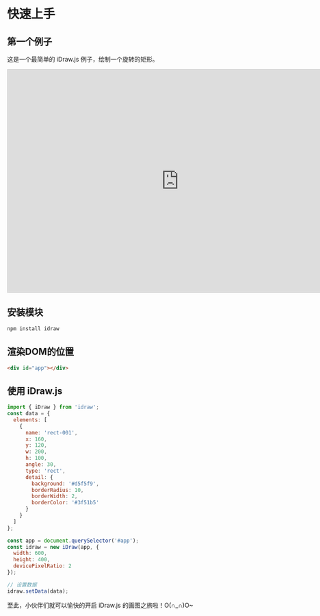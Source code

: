 # 快速上手

## 第一个例子

这是一个最简单的 iDraw.js 例子，绘制一个旋转的矩形。

<div>
  <iframe class="idraw-playground-preview" 
    src="https://idraw.js.org/playground/?demo=elem-rect&header=false&sider=false&default-editor-split=50" 
    width="800" height="520" frameborder="no" border="0"
    style="border: 1px solid #cecece"
  ></iframe>
</div>

## 安装模块

```sh
npm install idraw
```

## 渲染DOM的位置

```html
<div id="app"></div>
```

## 使用 iDraw.js

```js
import { iDraw } from 'idraw';
const data = {
  elements: [
    {
      name: 'rect-001',
      x: 160,
      y: 120,
      w: 200,
      h: 100,
      angle: 30,
      type: 'rect',
      detail: {
        background: '#d5f5f9',
        borderRadius: 10,
        borderWidth: 2,
        borderColor: '#3f51b5'
      }
    }
  ]
};

const app = document.querySelector('#app');
const idraw = new iDraw(app, {
  width: 600,
  height: 400,
  devicePixelRatio: 2
});

// 设置数据
idraw.setData(data);
```

至此，小伙伴们就可以愉快的开启 iDraw.js 的画图之旅啦！O(∩_∩)O~
